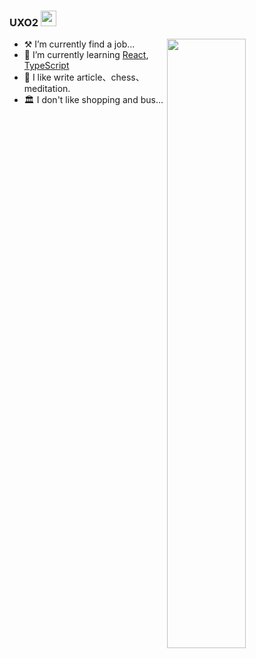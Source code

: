 ### UXO2  <img src="https://media.giphy.com/media/hvRJCLFzcasrR4ia7z/giphy.gif" width="25px">


<img src="https://github-readme-stats.vercel.app/api?username=uxo2&show_icons=true&hide_border=false&theme=gotham&langs_count=8&custom_title=uxo2's Github cashbook" width="50%" align="right" />

- :hammer_and_pick: I’m currently find a job...
- :lemon: I’m currently learning [React][2], [TypeScript][3]
- :grapes: I like write article、chess、meditation.
- :classical_building: I don't like shopping and bus...


[1]: https://www.cryptape.com/
[2]: https://reactjs.org/
[3]: https://www.tslang.cn/
[4]: https://www.nervos.org/
[5]: https://github.com/topics/pw-sdk
[7]: https://www.nervos.org/
